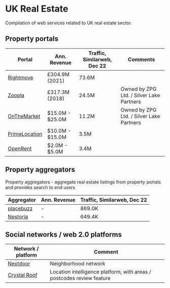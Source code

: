 # UK Real Estate

Compilation of web services related to UK real estate sector.

## Property portals

| Portal                                          | Ann. Revenue      | Traffic, Similarweb, Dec 22 | Comments                                 |
| ----------------------------------------------- | ----------------- | --------------------------- | ---------------------------------------- |
| [Rightmove](https://www.rightmove.co.uk/)       | £304.9M (2021)    | 73.6M                       |
| [Zoopla](https://www.rightmove.co.uk/)          | £317.3M (2018)    | 24.5M                       | Owned by ZPG Ltd. / Silver Lake Partners |
| [OnTheMarket](https://www.onthemarket.com/)     | \$15.0M - \$25.0M | 11.2M                       | Owned by ZPG Ltd. / Silver Lake Partners |
| [PrimeLocation](https://www.primelocation.com/) | \$10.0M - \$15.0M | 3.5M                        |
| [OpenRent](https://www.openrent.co.uk/)         | \$2.0M - \$5.0M   | 3.4M                        |

## Property aggregators

Property aggregators - aggregate real estate listings from property portals and provides search to end users

| Aggregator                              | Ann. Revenue | Traffic, Similarweb, Dec 22 |
| --------------------------------------- | ------------ | --------------------------- |
| [placebuzz](https://www.placebuzz.com/) | -            | 869.0K                      |
| [Nestoria](https://www.nestoria.co.uk/) | -            | 649.4K                      |

## Social networks / web 2.0 platforms

| Network / platform                  | Comment                                                               |
| ----------------------------------- | --------------------------------------------------------------------- |
| [Nextdoor](https://nextdoor.co.uk/) | Neighborhood network                                                  |
| [Crystal Roof](https://)            | Location intelligence platform, with areas / postcodes review feature |
